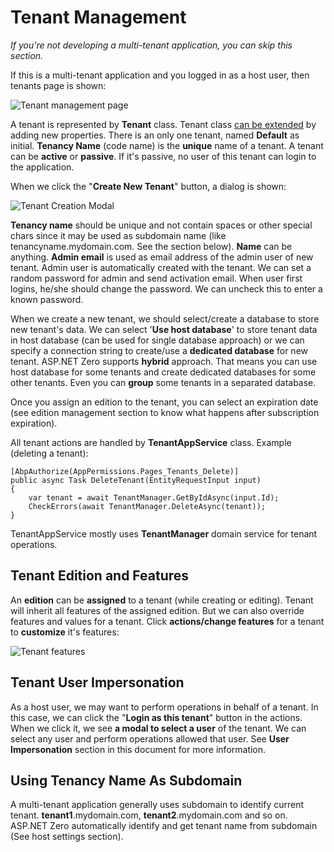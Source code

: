 # Tenant Management

*If you're not developing a multi-tenant application, you can skip this section.*

If this is a multi-tenant application and you logged in as a host user, then tenants page is shown:

<img src="D:/Github/documents/docs/en/images/tenant-management-core-3.png" alt="Tenant management page" class="img-thumbnail" />

A tenant is represented by **Tenant** class. Tenant class [can be extended](Extending-Existing-Entities.md) by adding new properties. There is an only one tenant, named **Default** as initial. **Tenancy Name** (code name) is the **unique** name of a tenant. A tenant can be **active** or **passive**. If it's passive, no user of this tenant can login to the application.

When we click the "**Create New Tenant**" button, a dialog is shown:

<img src="D:/Github/documents/docs/en/images/tenant-create-modal-1.png" alt="Tenant Creation Modal" class="img-thumbnail" />

**Tenancy name** should be unique and not contain spaces or other special chars since it may be used as subdomain name (like tenancyname.mydomain.com. See the section below). **Name** can be anything. **Admin email** is used as email address of the admin user of new tenant. Admin user is automatically created with the tenant. We can set a random password for admin and send activation email. When user
first logins, he/she should change the password. We can uncheck this to enter a known password.

When we create a new tenant, we should select/create a database to store new tenant's data. We can select '**Use host database**' to store tenant data in host database (can be used for single database approach) or we can specify a connection string to create/use a **dedicated database** for new tenant. ASP.NET Zero supports **hybrid** approach. That means you can use host database for some tenants and create dedicated databases for some other tenants. Even you can **group** some tenants in a separated database.

Once you assign an edition to the tenant, you can select an expiration date (see edition management section to know what happens after subscription expiration).

All tenant actions are handled by **TenantAppService** class. Example (deleting a tenant):

```
[AbpAuthorize(AppPermissions.Pages_Tenants_Delete)]
public async Task DeleteTenant(EntityRequestInput input)
{
    var tenant = await TenantManager.GetByIdAsync(input.Id);
    CheckErrors(await TenantManager.DeleteAsync(tenant));
}
```

TenantAppService mostly uses **TenantManager** domain service for tenant operations.

## Tenant Edition and Features

An **edition** can be **assigned** to a tenant (while creating or editing). Tenant will inherit all features of the assigned edition. But we can also override features and values for a tenant. Click **actions/change features** for a tenant to **customize** it's features:

<img src="D:/Github/documents/docs/en/images/tenant-features-core-1.png" alt="Tenant features" class="img-thumbnail" />

## Tenant User Impersonation

As a host user, we may want to perform operations in behalf of a tenant. In this case, we can click the "**Login as this tenant**" button in the actions. When we click it, we see **a modal to select a user** of the tenant. We can select any user and perform operations allowed that user. See **User Impersonation** section in this document for more information.

## Using Tenancy Name As Subdomain

A multi-tenant application generally uses subdomain to identify current tenant. **tenant1**.mydomain.com, **tenant2**.mydomain.com and so on. ASP.NET Zero automatically identify and get tenant name from subdomain (See host settings section).